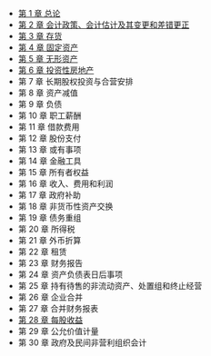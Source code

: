 - [第 1 章 总论][1] 
- [第 2 章 会计政策、会计估计及其变更和差错更正][2]
- [第 3 章 存货][3]
- [第 4 章 固定资产][4]
- [第 5 章 无形资产][5]
- [第 6 章 投资性房地产][6]
- 第 7 章 长期股权投资与合营安排
- 第 8 章 资产减值
- 第 9 章 负债
- 第 10 章 职工薪酬
- 第 11 章 借款费用
- 第 12 章 股份支付
- 第 13 章 或有事项
- 第 14 章 金融工具
- 第 15 章 所有者权益
- 第 16 章 收入、费用和利润
- 第 17 章 政府补助
- 第 18 章 非货币性资产交换
- 第 19 章 债务重组
- 第 20 章 所得税
- 第 21 章 外币折算
- 第 22 章 租赁
- 第 23 章 财务报告
- 第 24 章 资产负债表日后事项
- 第 25 章 持有待售的非流动资产、处置组和终止经营
- 第 26 章 企业合并
- 第 27 章 合并财务报表
- [第 28 章 每股收益][7]
- 第 29 章 公允价值计量
- 第 30 章 政府及民间非营利组织会计

[1]:	https://github.com/iamWangJunjie/CPA-Learning/blob/master/Accounting/%C2%A701%20%E6%80%BB%E8%AE%BA.md
[2]:	https://github.com/iamWangJunjie/CPA-Learning/blob/master/Accounting/%C2%A702%20%E4%BC%9A%E8%AE%A1%E6%94%BF%E7%AD%96%E3%80%81%E4%BC%9A%E8%AE%A1%E4%BC%B0%E8%AE%A1%E5%8F%8A%E5%85%B6%E5%8F%98%E6%9B%B4%E5%92%8C%E5%B7%AE%E9%94%99%E6%9B%B4%E6%AD%A3.md
[3]:	https://github.com/iamWangJunjie/CPA-Learning/blob/master/Accounting/%C2%A703%20%E5%AD%98%E8%B4%A7.md
[4]:	https://github.com/iamWangJunjie/CPA-Learning/blob/master/Accounting/%C2%A704%20%E5%9B%BA%E5%AE%9A%E8%B5%84%E4%BA%A7.md
[5]:	https://github.com/iamWangJunjie/CPA-Learning/blob/master/Accounting/%C2%A705%20%E6%97%A0%E5%BD%A2%E8%B5%84%E4%BA%A7.md
[6]:	https://github.com/iamWangJunjie/CPA-Learning/blob/master/Accounting/%C2%A706%20%E6%8A%95%E8%B5%84%E6%80%A7%E6%88%BF%E5%9C%B0%E4%BA%A7.md
[7]:	https://github.com/iamWangJunjie/CPA-Learning/blob/master/Accounting/%C2%A728%20%E6%AF%8F%E8%82%A1%E6%94%B6%E7%9B%8A.md